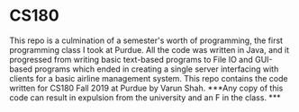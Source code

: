 # CS180
This repo is a culmination of a semester's worth of programming, the first programming class I took at Purdue.
All the code was written in Java, and it progressed from writing basic text-based programs to File IO and GUI-based programs which ended in creating a single server interfacing with clients for a basic airline management system.
This repo contains the code written for CS180 Fall 2019 at Purdue by Varun Shah.
***Any copy of this code can result in expulsion from the university and an F in the class. ***
